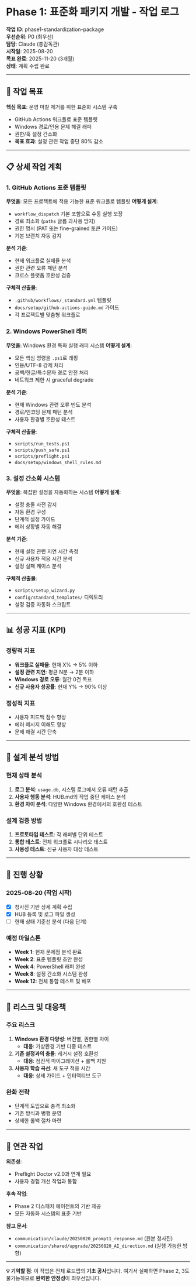 # Phase 1: 표준화 패키지 개발 - 작업 로그

**작업 ID**: phase1-standardization-package  
**우선순위**: P0 (최우선)  
**담당**: Claude (총감독관)  
**시작일**: 2025-08-20  
**목표 완료**: 2025-11-20 (3개월)  
**상태**: 계획 수립 완료

---

## 🎯 작업 목표

**핵심 목표**: 운영 마찰 제거를 위한 표준화 시스템 구축
- GitHub Actions 워크플로 표준 템플릿
- Windows 경로/인용 문제 해결 래퍼  
- 권한/훅 설정 간소화
- **목표 효과**: 설정 관련 작업 중단 80% 감소

---

## 📋 상세 작업 계획

### 1. GitHub Actions 표준 템플릿
**무엇을**: 모든 프로젝트에 적용 가능한 표준 워크플로 템플릿
**어떻게 설계**: 
- `workflow_dispatch` 기본 포함으로 수동 실행 보장
- 경로 최소화 (`paths` 글롭 과사용 방지)
- 권한 명시 (PAT 또는 fine-grained 토큰 가이드)
- 기본 브랜치 자동 감지

**분석 기준**:
- 현재 워크플로 실패율 분석
- 권한 관련 오류 패턴 분석
- 크로스 플랫폼 호환성 검증

**구체적 산출물**:
- `.github/workflows/_standard.yml` 템플릿
- `docs/setup/github-actions-guide.md` 가이드
- 각 프로젝트별 맞춤형 워크플로

### 2. Windows PowerShell 래퍼
**무엇을**: Windows 환경 특화 실행 래퍼 시스템
**어떻게 설계**:
- 모든 핵심 명령을 `.ps1`로 래핑
- 인용/UTF-8 강제 처리
- 공백/한글/특수문자 경로 안전 처리
- 네트워크 제한 시 graceful degrade

**분석 기준**:
- 현재 Windows 관련 오류 빈도 분석
- 경로/인코딩 문제 패턴 분석
- 사용자 환경별 호환성 테스트

**구체적 산출물**:
- `scripts/run_tests.ps1`
- `scripts/push_safe.ps1` 
- `scripts/preflight.ps1`
- `docs/setup/windows_shell_rules.md`

### 3. 설정 간소화 시스템
**무엇을**: 복잡한 설정을 자동화하는 시스템
**어떻게 설계**:
- 설정 충돌 사전 감지
- 자동 환경 구성
- 단계적 설정 가이드
- 에러 상황별 자동 해결

**분석 기준**:
- 현재 설정 관련 지연 시간 측정
- 신규 사용자 적응 시간 분석
- 설정 실패 케이스 분석

**구체적 산출물**:
- `scripts/setup_wizard.py` 
- `config/standard_templates/` 디렉토리
- 설정 검증 자동화 스크립트

---

## 📊 성공 지표 (KPI)

### 정량적 지표
- **워크플로 실패율**: 현재 X% → 5% 이하
- **설정 관련 지연**: 평균 N분 → 2분 이하  
- **Windows 경로 오류**: 월간 0건 목표
- **신규 사용자 성공률**: 현재 Y% → 90% 이상

### 정성적 지표
- 사용자 피드백 점수 향상
- 에러 메시지 이해도 향상
- 문제 해결 시간 단축

---

## 🧠 설계 분석 방법

### 현재 상태 분석
1. **로그 분석**: `usage.db`, 시스템 로그에서 오류 패턴 추출
2. **사용자 행동 분석**: HUB.md의 작업 중단 케이스 분석
3. **환경 차이 분석**: 다양한 Windows 환경에서의 호환성 테스트

### 설계 검증 방법
1. **프로토타입 테스트**: 각 래퍼별 단위 테스트
2. **통합 테스트**: 전체 워크플로 시나리오 테스트  
3. **사용성 테스트**: 신규 사용자 대상 테스트

---

## 🔄 진행 상황

### 2025-08-20 (작업 시작)
- [x] 청사진 기반 상세 계획 수립
- [x] HUB 등록 및 로그 파일 생성
- [ ] 현재 상태 기준선 분석 (다음 단계)

### 예정 마일스톤
- **Week 1**: 현재 문제점 분석 완료
- **Week 2**: 표준 템플릿 초안 완성
- **Week 4**: PowerShell 래퍼 완성
- **Week 8**: 설정 간소화 시스템 완성
- **Week 12**: 전체 통합 테스트 및 배포

---

## 🚨 리스크 및 대응책

### 주요 리스크
1. **Windows 환경 다양성**: 버전별, 권한별 차이
   - **대응**: 가상환경 기반 다중 테스트
2. **기존 설정과의 충돌**: 레거시 설정 호환성
   - **대응**: 점진적 마이그레이션 + 롤백 지원
3. **사용자 학습 곡선**: 새 도구 적응 시간
   - **대응**: 상세 가이드 + 인터랙티브 도구

### 완화 전략
- 단계적 도입으로 충격 최소화
- 기존 방식과 병행 운영
- 상세한 롤백 절차 마련

---

## 📝 연관 작업

**의존성**: 
- Preflight Doctor v2.0과 연계 필요
- 사용자 경험 개선 작업과 통합

**후속 작업**: 
- Phase 2 디스패처 에이전트의 기반 제공
- 모든 자동화 시스템의 표준 기반

**참고 문서**:
- `communication/claude/20250820_prompt1_response.md` (원본 청사진)
- `communication/shared/upgrade/20250820_AI_direction.md` (실행 가능한 방향)

---

**💡 기억할 점**: 이 작업은 전체 로드맵의 **기초 공사**입니다. 여기서 실패하면 Phase 2, 3도 불가능하므로 **완벽한 안정성**이 최우선입니다.